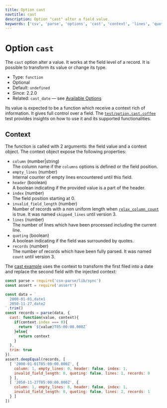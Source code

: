 ```yaml
---
title: Option cast
navtitle: cast
description: Option "cast" alter a field value.
keywords: ['csv', 'parse', 'options', 'cast', 'context', 'lines', 'quoting']
---
```


# Option `cast`

The `cast` option alter a value. It works at the field level of a record. It is possible to transform its value or change its type.

* Type: `function`
* Optional
* Default: `undefined`
* Since: 2.2.0
* Related: `cast_date` &mdash; see [Available Options](/parse/options/#available-options)

Its value is expected to be a function which receive a context rich of information. It gives full control over a field. The [`test/option.cast.coffee`](https://github.com/adaltas/node-csv-parse/blob/master/test/option.cast.coffee) test provides insights on how to use it and its supported functionalities.

## Context

The function is called with 2 arguments: the field value and a context object. The context object expose the following properties:

* `column` (number|string)   
  The column name if the `columns` options is defined or the field position.
* `empty_lines` (number)   
  Internal counter of empty lines encountered until this field.
* `header` (boolean)   
  A boolean indicating if the provided value is a part of the header.
* `index` (number)   
  The field position starting at 0.
* `invalid_field_length` (number)   
  Number of records with a non uniform length when [`relax_column_count`](/parse/options/relax_column_count/) is true. It was named `skipped_lines` until version 3.
* `lines` (number)   
  The number of lines which have been processed including the current line.
* `quoting` (boolean)   
  A boolean indicating if the field was surrounded by quotes.
* `records` (number)   
  The number of records which have been fully parsed. It was named `count` until version 3.

The [cast example](https://github.com/adaltas/node-csv-parse/blob/master/samples/option.cast.js) uses the context to transform the first filed into a date and replace the second field with the injected context:

```js
const parse = require('csv-parse/lib/sync')
const assert = require('assert')

const data = `
  2000-01-01,date1
  2050-11-27,date2
`.trim()
const records = parse(data, {
  cast: function(value, context){
    if(context.index === 0){
      return `${value}T05:00:00.000Z`
    }else{
      return context
    }
  },
  trim: true
})
assert.deepEqual(records, [
  [ '2000-01-01T05:00:00.000Z', {
    column: 1, empty_lines: 0, header: false, index: 1,
    invalid_field_length: 0, quoting: false, lines: 1, records: 0
  } ],
  [ '2050-11-27T05:00:00.000Z', {
    column: 1, empty_lines: 0, header: false, index: 1,
    invalid_field_length: 0, quoting: false, lines: 2, records: 1
  } ]
])
```
